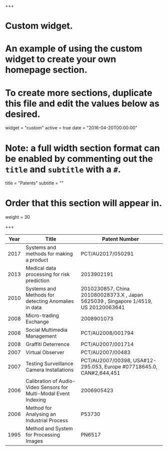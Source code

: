 +++
# Custom widget.
# An example of using the custom widget to create your own homepage section.
# To create more sections, duplicate this file and edit the values below as desired.
widget = "custom"
active = true
date = "2016-04-20T00:00:00"

# Note: a full width section format can be enabled by commenting out the `title` and `subtitle` with a `#`.
title = "Patents"
subtitle = ""

# Order that this section will appear in.
weight = 30

+++

Year    | Title | Patent Number
--------|--------|------
2017   | Systems and methods for making a product    |PCT/AU2017/050291
2013   | Medical data processing for risk prediction | 2013902191
2010   | Systems and Methods for detecting Anomalies in data | 2010230857, China 201080028373.X , Japan 5625039 , Singapore 1/4519, US 20120063641
2008   | Micro-trading Exchange | 2008901073
2008   | Social Multimedia Management | PCT/AU2008/001794
2008   | Graffiti Deterrence  | PCT/AU2007/001714
2007   | Virtual Observer     | PCT/AU2007/00483
2007   | Testing Surveillance Camera Installations      |  PCT/AU2007/00398, USA#12-295.053, Europe #07718645.0, CAN#2,644,451
2006   | Calibration of Audio-Video Sensors for Multi-Modal Event Indexing | 2006905423
2006   | Method for Analysing an Industrial Process  | P53730
1995   | Method and System for Processing Images   | PN6517


